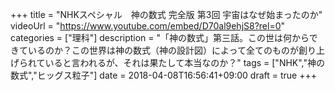 +++
title =  "NHKスペシャル　神の数式 完全版 第3回 宇宙はなぜ始まったのか"
videoUrl = "https://www.youtube.com/embed/D70al9ehjS8?rel=0"
categories = ["理科"]
description = "「神の数式」第三話。この世は何からできているのか？この世界は神の数式（神の設計図）によって全てのものが創り上げられていると言われるが、それは果たして本当なのか？"
tags = ["NHK","神の数式","ヒッグス粒子"]
date = 2018-04-08T16:56:41+09:00
draft = true
+++

